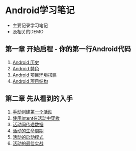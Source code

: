 # Android学习笔记

* 主要记录学习笔记
* 及相关的DEMO

## 第一章 开始启程 - 你的第一行Android代码

1. [Android 历史](https://github.com/wjJSBlog/android_study/blob/master/第一章/Android%2001历史.md)
2. [Android 特色](https://github.com/wjJSBlog/android_study/blob/master/第一章/Android%2002特色.md)
3. [Android 项目环境搭建](https://github.com/wjJSBlog/android_study/blob/master/第一章/Android%2003环境搭建.md)
4. [Android 项目结构](https://github.com/wjJSBlog/android_study/blob/master/第一章/Android%2004项目结构.md)

## 第二章 先从看到的入手

1. [手动创建第一个活动](https://github.com/wjJSBlog/android_study/blob/master/第二章/手动创建一个%20Activity%20.md)
2. [使用Intent在活动中穿梭](https://github.com/wjJSBlog/android_study/blob/master/第二章/使用%20Intent%20在活动之间穿梭.md)
3. [活动间传递数据](https://github.com/wjJSBlog/android_study/blob/master/第二章/活动间传递数据.md)
4. [活动的生命周期](https://github.com/wjJSBlog/android_study/blob/master/第二章/活动的生命周期.md)
5. [活动的启动模式](https://github.com/wjJSBlog/android_study/blob/master/第二章/活动的启动模式.md)
5. [活动的最佳实战](https://github.com/wjJSBlog/android_study/blob/master/%E7%AC%AC%E4%BA%8C%E7%AB%A0/%E6%B4%BB%E5%8A%A8%E7%9A%84%E6%9C%80%E4%BD%B3%E5%AE%9E%E8%B7%B5.md)